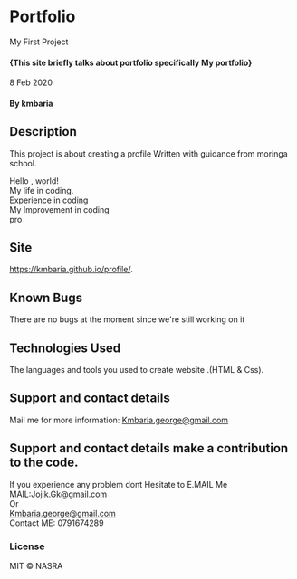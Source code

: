 # Portfolio
My First Project
#### {This site briefly talks about portfolio specifically My portfolio}
8 Feb 2020 
#### By **kmbaria**
## Description
This project is about creating a profile 
Written with guidance from moringa school.

Hello , world!<br>
My life in coding. <br>
Experience in coding<br>
My Improvement in coding<br>
pro
## Site
https://kmbaria.github.io/profile/.
## Known Bugs
There are no bugs at the moment since we're still working on it
## Technologies Used
The languages and tools you used to create website .(HTML & Css).
## Support and contact details
 Mail me for more information: Kmbaria.george@gmail.com

## Support and contact details make a contribution to the code.
If you experience any problem dont Hesitate to E.MAIL Me
MAIL:Jojik.Gk@gmail.com</br> Or </br> Kmbaria.george@gmail.com
</br>
Contact ME: 0791674289
          
### License
MIT &copy; NASRA
